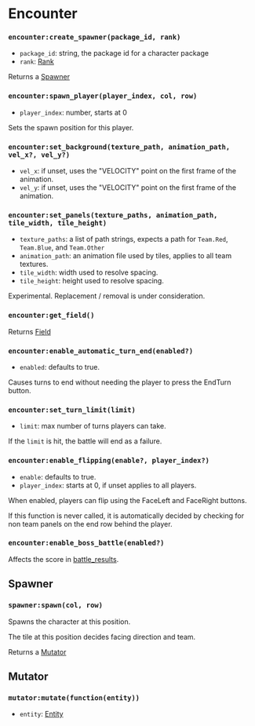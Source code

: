 # Encounter

### `encounter:create_spawner(package_id, rank)`

- `package_id`: string, the package id for a character package
- `rank`: [Rank](/client/lua-api/character#battlecharacterfrom_packagepackage_id-team-rank)

Returns a [Spawner](#spawner)

### `encounter:spawn_player(player_index, col, row)`

- `player_index`: number, starts at 0

Sets the spawn position for this player.

### `encounter:set_background(texture_path, animation_path, vel_x?, vel_y?)`

- `vel_x`: if unset, uses the "VELOCITY" point on the first frame of the animation.
- `vel_y`: if unset, uses the "VELOCITY" point on the first frame of the animation.

### `encounter:set_panels(texture_paths, animation_path, tile_width, tile_height)`

- `texture_paths`: a list of path strings, expects a path for `Team.Red`, `Team.Blue`, and `Team.Other`
- `animation_path`: an animation file used by tiles, applies to all team textures.
- `tile_width`: width used to resolve spacing.
- `tile_height`: height used to resolve spacing.

Experimental. Replacement / removal is under consideration.

### `encounter:get_field()`

Returns [Field](/client/lua-api/field)

### `encounter:enable_automatic_turn_end(enabled?)`

- `enabled`: defaults to true.

Causes turns to end without needing the player to press the EndTurn button.

### `encounter:set_turn_limit(limit)`

- `limit`: max number of turns players can take.

If the `limit` is hit, the battle will end as a failure.

### `encounter:enable_flipping(enable?, player_index?)`

- `enable`: defaults to true.
- `player_index`: starts at 0, if unset applies to all players.

When enabled, players can flip using the FaceLeft and FaceRight buttons.

If this function is never called, it is automatically decided by checking for non team panels on the end row behind the player.

### `encounter:enable_boss_battle(enabled?)`

Affects the score in [battle_results](/server/lua-api/events#battle_results).

## Spawner

### `spawner:spawn(col, row)`

Spawns the character at this position.

The tile at this position decides facing direction and team.

Returns a [Mutator](#mutator)

## Mutator

### `mutator:mutate(function(entity))`

- `entity`: [Entity](/client/lua-api/entity)
